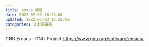 ```yaml
---
title: emacs-使用
date: 2022-07-03 16:28:00
updated: 2022-07-03 16:28:00
categories: 文本编辑器
---
```


GNU Emacs - GNU Project
<https://www.gnu.org/software/emacs/>
